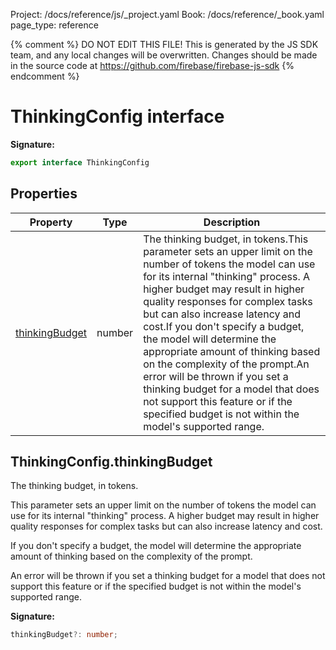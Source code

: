 Project: /docs/reference/js/_project.yaml
Book: /docs/reference/_book.yaml
page_type: reference

{% comment %}
DO NOT EDIT THIS FILE!
This is generated by the JS SDK team, and any local changes will be
overwritten. Changes should be made in the source code at
https://github.com/firebase/firebase-js-sdk
{% endcomment %}

# ThinkingConfig interface
<b>Signature:</b>

```typescript
export interface ThinkingConfig 
```

## Properties

|  Property | Type | Description |
|  --- | --- | --- |
|  [thinkingBudget](./ai.thinkingconfig.md#thinkingconfigthinkingbudget) | number | The thinking budget, in tokens.<!-- -->This parameter sets an upper limit on the number of tokens the model can use for its internal "thinking" process. A higher budget may result in higher quality responses for complex tasks but can also increase latency and cost.<!-- -->If you don't specify a budget, the model will determine the appropriate amount of thinking based on the complexity of the prompt.<!-- -->An error will be thrown if you set a thinking budget for a model that does not support this feature or if the specified budget is not within the model's supported range. |

## ThinkingConfig.thinkingBudget

The thinking budget, in tokens.

This parameter sets an upper limit on the number of tokens the model can use for its internal "thinking" process. A higher budget may result in higher quality responses for complex tasks but can also increase latency and cost.

If you don't specify a budget, the model will determine the appropriate amount of thinking based on the complexity of the prompt.

An error will be thrown if you set a thinking budget for a model that does not support this feature or if the specified budget is not within the model's supported range.

<b>Signature:</b>

```typescript
thinkingBudget?: number;
```
